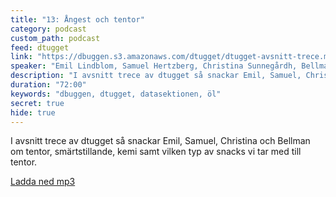 ```yaml
---
title: "13: Ångest och tentor"
category: podcast
custom_path: podcast
feed: dtugget
link: "https://dbuggen.s3.amazonaws.com/dtugget/dtugget-avsnitt-trece.mp3"
speaker: "Emil Lindblom, Samuel Hertzberg, Christina Sunnegårdh, Bellman Snickersson"
description: "I avsnitt trece av dtugget så snackar Emil, Samuel, Christina och Bellman om tentor, smärtstillande, kemi samt vilken typ av snacks vi tar med till tentor."
duration: "72:00"
keywords: "dbuggen, dtugget, datasektionen, öl"
secret: true
hide: true
---
```

<script src="/audiojs/audio.min.js"></script>
<script>
  audiojs.events.ready(function() {
    var as = audiojs.createAll();
  });
</script>

I avsnitt trece av dtugget så snackar Emil, Samuel, Christina och Bellman om tentor, smärtstillande, kemi samt vilken typ av snacks vi tar med till tentor.

<audio src="{{ page.link }}" preload="auto"></audio>

<p class="center">
  <a class="center" href="{{ page.link }}">Ladda ned mp3</a>
</p>
